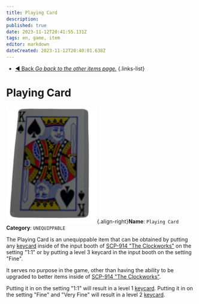 ```yaml
---
title: Playing Card
description: 
published: true
date: 2023-11-12T20:41:55.131Z
tags: en, game, item
editor: markdown
dateCreated: 2023-11-12T20:40:01.638Z
---
```


- [:arrow_backward: Back *Go back to the other items page.*](/en/game/items/other)
{.links-list}

# Playing Card
![playingcard.png](/images/items/playingcard.png){.align-right}**Name**: `Playing Card`
**Category**: `UNEQUIPPABLE`

The Playing Card is an unequippable item that can be obtained by putting any [keycard](/en/game/items/Keycards) inside of the input booth of [SCP-914 "The Clockworks"](/en/game/scps/914) on the setting "1:1" or by putting a level 3 keycard in the input booth on the setting "Fine".

It serves no purpose in the game, other than having the ability to be upgraded to better items inside of [SCP-914 "The Clockworks"](/en/game/scps/914).

Putting it in on the setting "1:1" will result in a level 1 [keycard](/en/game/items/Keycards).
Putting it in on the setting "Fine" and "Very Fine" will result in a level 2 [keycard](/en/game/items/Keycards).

‎ 

‎ 